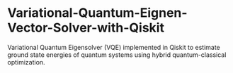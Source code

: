 # Variational-Quantum-Eignen-Vector-Solver-with-Qiskit
Variational Quantum Eigensolver (VQE) implemented in Qiskit to estimate ground state energies of quantum systems using hybrid quantum-classical optimization.
